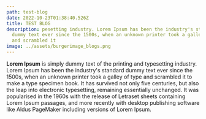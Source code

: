 ```yaml
---
path: test-blog
date: 2022-10-23T01:38:40.526Z
title: TEST BLOG
description: pesetting industry. Lorem Ipsum has been the industry's standard
  dummy text ever since the 1500s, when an unknown printer took a galley of type
  and scrambled it
image: ../assets/burgerimage_blogs.png
---
```

<!--StartFragment-->

**Lorem Ipsum** is simply dummy text of the printing and typesetting industry. Lorem Ipsum has been the industry's standard dummy text ever since the 1500s, when an unknown printer took a galley of type and scrambled it to make a type specimen book. It has survived not only five centuries, but also the leap into electronic typesetting, remaining essentially unchanged. It was popularised in the 1960s with the release of Letraset sheets containing Lorem Ipsum passages, and more recently with desktop publishing software like Aldus PageMaker including versions of Lorem Ipsum.

<!--EndFragment-->